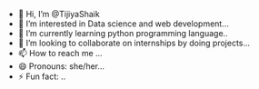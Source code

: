 - 👋 Hi, I’m @TijiyaShaik
- 👀 I’m interested in Data science and web development...
- 🌱 I’m currently learning python programming language..
- 💞️ I’m looking to collaborate on internships by doing projects...
- 📫 How to reach me ...
- 😄 Pronouns: she/her...
- ⚡ Fun fact: ..

<!---
TijiyaShaik/TijiyaShaik is a ✨ special ✨ repository because its `README.md` (this file) appears on your GitHub profile.
You can click the Preview link to take a look at your changes.
--->

